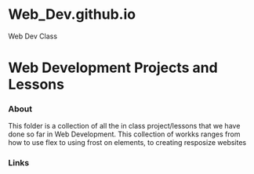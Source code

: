 # Web_Dev.github.io
Web Dev Class

# Web Development Projects and Lessons

### About

This folder is a collection of all the in class project/lessons that we have done 
so far in Web Development. This collection of workks ranges from how to use flex
to using frost on elements, to creating resposize websites

### Links

